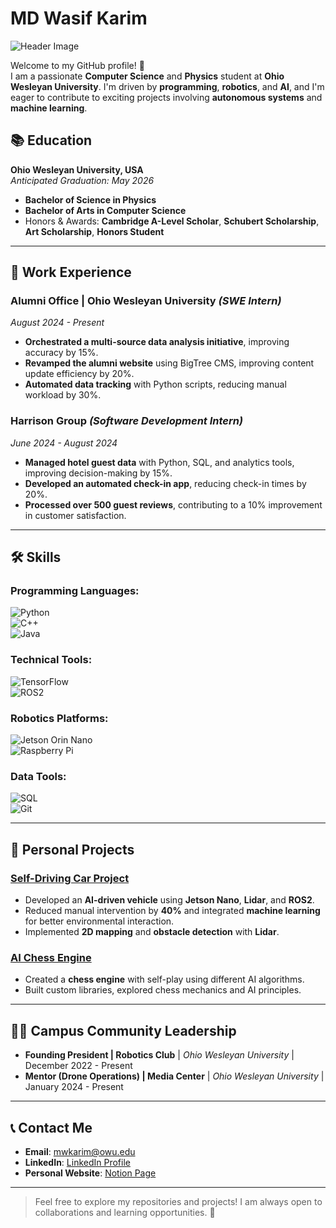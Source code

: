 # MD Wasif Karim

![Header Image](https://path-to-your-header-image.jpg)  <!-- Optional header image -->

Welcome to my GitHub profile! 👋  
I am a passionate **Computer Science** and **Physics** student at **Ohio Wesleyan University**. I'm driven by **programming**, **robotics**, and **AI**, and I'm eager to contribute to exciting projects involving **autonomous systems** and **machine learning**.

## 📚 Education

**Ohio Wesleyan University, USA**  
*Anticipated Graduation: May 2026*  
- **Bachelor of Science in Physics**  
- **Bachelor of Arts in Computer Science**  
- Honors & Awards: **Cambridge A-Level Scholar**, **Schubert Scholarship**, **Art Scholarship**, **Honors Student**

---

## 💼 Work Experience

### **Alumni Office | Ohio Wesleyan University** *(SWE Intern)*  
*August 2024 - Present*  
- **Orchestrated a multi-source data analysis initiative**, improving accuracy by 15%.
- **Revamped the alumni website** using BigTree CMS, improving content update efficiency by 20%.
- **Automated data tracking** with Python scripts, reducing manual workload by 30%.

### **Harrison Group** *(Software Development Intern)*  
*June 2024 - August 2024*  
- **Managed hotel guest data** with Python, SQL, and analytics tools, improving decision-making by 15%.
- **Developed an automated check-in app**, reducing check-in times by 20%.
- **Processed over 500 guest reviews**, contributing to a 10% improvement in customer satisfaction.

---

## 🛠️ Skills

### **Programming Languages**:
![Python](https://img.shields.io/badge/-Python-3776AB?style=flat&logo=python&logoColor=white)  
![C++](https://img.shields.io/badge/-C%2B%2B-00599C?style=flat&logo=c%2B%2B&logoColor=white)  
![Java](https://img.shields.io/badge/-Java-007396?style=flat&logo=java&logoColor=white)

### **Technical Tools**:
![TensorFlow](https://img.shields.io/badge/-TensorFlow-FF6F00?style=flat&logo=tensorflow&logoColor=white)  
![ROS2](https://img.shields.io/badge/-ROS%202-22314E?style=flat&logo=ros&logoColor=white)

### **Robotics Platforms**:
![Jetson Orin Nano](https://img.shields.io/badge/-Jetson%20Orin%20Nano-76B041?style=flat&logo=nvidia&logoColor=white)  
![Raspberry Pi](https://img.shields.io/badge/-Raspberry%20Pi-A22846?style=flat&logo=raspberrypi&logoColor=white)

### **Data Tools**:
![SQL](https://img.shields.io/badge/-SQL-00758F?style=flat&logo=sql&logoColor=white)  
![Git](https://img.shields.io/badge/-Git-F05032?style=flat&logo=git&logoColor=white)

---

## 🚗 Personal Projects

### [Self-Driving Car Project](https://github.com/Wasif-Karim03/self-driving-car)
- Developed an **AI-driven vehicle** using **Jetson Nano**, **Lidar**, and **ROS2**.
- Reduced manual intervention by **40%** and integrated **machine learning** for better environmental interaction.
- Implemented **2D mapping** and **obstacle detection** with **Lidar**.

### [AI Chess Engine](https://github.com/Wasif-Karim03/AI-chess-engine)
- Created a **chess engine** with self-play using different AI algorithms.
- Built custom libraries, explored chess mechanics and AI principles.

---

## 🧑‍💻 Campus Community Leadership
- **Founding President | Robotics Club** | *Ohio Wesleyan University* | December 2022 - Present
- **Mentor (Drone Operations) | Media Center** | *Ohio Wesleyan University* | January 2024 - Present

---

## 📞 Contact Me
- **Email**: [mwkarim@owu.edu](mailto:mwkarim@owu.edu)
- **LinkedIn**: [LinkedIn Profile](https://www.linkedin.com/in/wasifkarim/)
- **Personal Website**: [Notion Page](https://comfortable-camera-bf9.notion.site/MD-Wasif-Karim-322e325d34334a039840384504748256)

---

> Feel free to explore my repositories and projects! I am always open to collaborations and learning opportunities. 🤝
